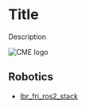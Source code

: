 # Title
Description

![CME logo](/assets/medicalengineering-logo.svg)

## Robotics
- [lbr_fri_ros2_stack](https://github.com/KCL-BMEIS/lbr_fri_ros2_stack)

